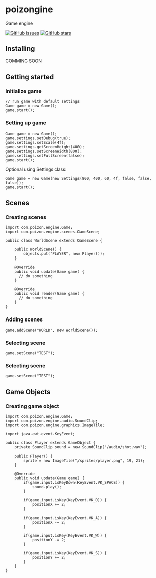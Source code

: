 # poizongine
Game engine

<a href="https://github.com/Pieza/poizongine/issues">
  <img alt="GitHub issues" src="https://img.shields.io/github/issues/Pieza/poizongine"></a>
      
<a href="https://github.com/Pieza/poizongine/stargazers">
  <img alt="GitHub stars" src="https://img.shields.io/github/stars/Pieza/poizongine"></a>

## Installing
COMMING SOON

## Getting started

### Initialize game
```
// run game with default settings
Game game = new Game();
game.start();
```

### Setting up game
```
Game game = new Game();
game.settings.setDebug(true);
game.settings.setScale(4f);
game.settings.getScreenHeight(400);
game.settings.setScreenWidth(800);
game.settings.setFullScreen(false);
game.start();
```
Optional using Settings class:
```
Game game = new Game(new Settings(800, 400, 60, 4f, false, false, false));
game.start();
```
## Scenes

### Creating scenes
```
import com.poizon.engine.Game;
import com.poizon.engine.scenes.GameScene;

public class WorldScene extends GameScene {

    public WorldScene() {
        objects.put("PLAYER", new Player());
    }

    @Override
    public void update(Game game) {
      // do something
    }

    @Override
    public void render(Game game) {
      // do something
    }
}
```

### Adding scenes

```
game.addScene("WORLD", new WorldScene());
```

### Selecting scene
```
game.setScene("TEST");
```

### Selecting scene
```
game.setScene("TEST");
```

## Game Objects

### Creating game object
```
import com.poizon.engine.Game;
import com.poizon.engine.audio.SoundClip;
import com.poizon.engine.graphics.ImageTile;

import java.awt.event.KeyEvent;

public class Player extends GameObject {
    private SoundClip sound = new SoundClip("/audio/shot.wav");

    public Player() {
        sprite = new ImageTile("/sprites/player.png", 19, 21);
    }

    @Override
    public void update(Game game) {
        if(game.input.isKeyDown(KeyEvent.VK_SPACE)) {
            sound.play();
        }

        if(game.input.isKey(KeyEvent.VK_D)) {
            positionX += 2;
        }

        if(game.input.isKey(KeyEvent.VK_A)) {
            positionX -= 2;
        }

        if(game.input.isKey(KeyEvent.VK_W)) {
            positionY -= 2;
        }

        if(game.input.isKey(KeyEvent.VK_S)) {
            positionY += 2;
        }
    }
}
```